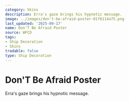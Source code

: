 ```yaml
---
category: Skins
description: Erra's gaze brings his hypnotic message.
image: ../images/don't-be-afraid-poster-01f6114a75.png
last_updated: '2025-09-17'
name: Don'T Be Afraid Poster
source: WFCD
tags:
- Ship Decoration
- Skins
tradable: false
type: Ship Decoration
---
```


# Don'T Be Afraid Poster

Erra's gaze brings his hypnotic message.

